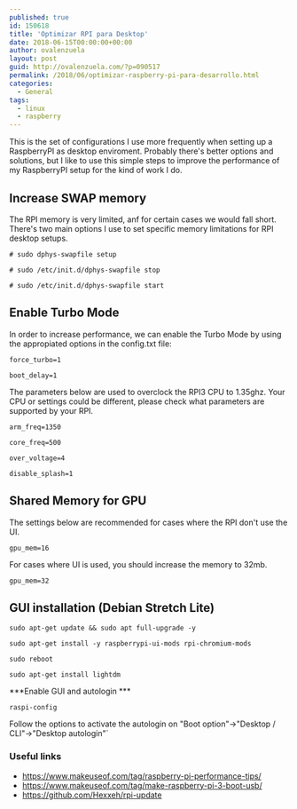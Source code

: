 ```yaml
---
published: true
id: 150618
title: 'Optimizar RPI para Desktop'
date: 2018-06-15T00:00:00+00:00
author: ovalenzuela
layout: post
guid: http://ovalenzuela.com/?p=090517
permalink: /2018/06/optimizar-raspberry-pi-para-desarrollo.html
categories:
  - General
tags:
  - linux
  - raspberry
---
```


This is the set of configurations I use more frequently when setting up a RaspberryPI as desktop enviroment. Probably there's better options and solutions, but I like to use this simple steps to improve the performance of my RaspberryPI setup for the kind of work I do.

## Increase SWAP memory

The RPI memory is very limited, anf for certain cases we would fall short. There's two main options I use to set specific memory limitations for RPI desktop setups.

`# sudo dphys-swapfile setup`

`# sudo /etc/init.d/dphys-swapfile stop`

`# sudo /etc/init.d/dphys-swapfile start`

## Enable Turbo Mode

In order to increase performance, we can enable the Turbo Mode by using the appropiated options in the config.txt file:

`force_turbo=1`

`boot_delay=1`

The parameters below are used to overclock the RPI3 CPU to 1.35ghz. Your CPU or settings could be different, please check what parameters are supported by your RPI.

`arm_freq=1350`

`core_freq=500`

`over_voltage=4`

`disable_splash=1`

## Shared Memory for GPU

The settings below are recommended for cases where the RPI don't use the UI.

`gpu_mem=16`

For cases where UI is used, you should increase the memory to 32mb.

`gpu_mem=32`

## GUI installation (Debian Stretch Lite)

`sudo apt-get update && sudo apt full-upgrade -y`

`sudo apt-get install -y raspberrypi-ui-mods rpi-chromium-mods`

`sudo reboot`

`sudo apt-get install lightdm`

***Enable GUI and autologin ***

`raspi-config`

Follow the options to activate the autologin on "Boot option"->"Desktop / CLI"->"Desktop autologin"`

### Useful links
* https://www.makeuseof.com/tag/raspberry-pi-performance-tips/
* https://www.makeuseof.com/tag/make-raspberry-pi-3-boot-usb/
* https://github.com/Hexxeh/rpi-update
